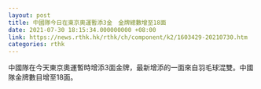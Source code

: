 ```yaml
---
layout: post
title: 中國隊今日在東京奧運暫添3金　金牌總數增至18面
date: 2021-07-30 18:15:34.000000000 +08:00
link: https://news.rthk.hk/rthk/ch/component/k2/1603429-20210730.htm
categories: rthk
---
```


中國隊在今天東京奧運暫時增添3面金牌，最新增添的一面來自羽毛球混雙。中國隊金牌數目增至18面。
